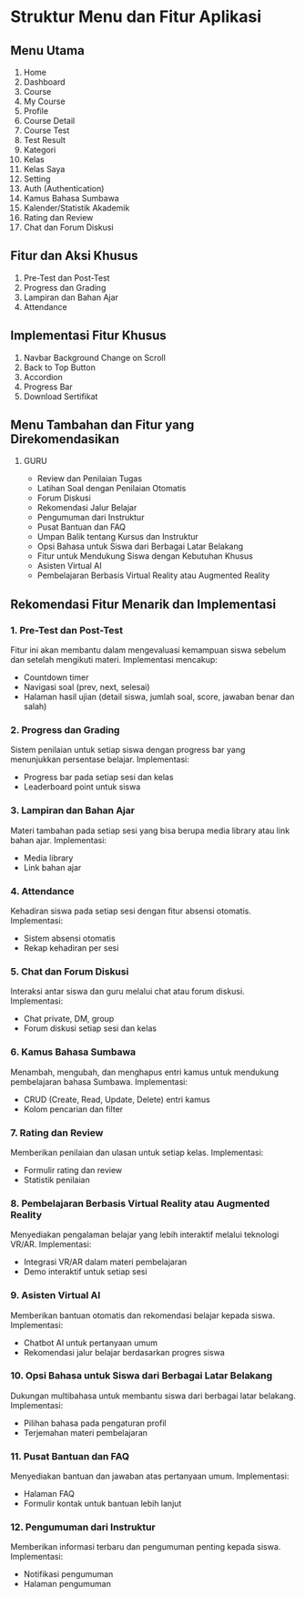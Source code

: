 # Struktur Menu dan Fitur Aplikasi

## Menu Utama

1. Home
2. Dashboard
3. Course
4. My Course
5. Profile
6. Course Detail
7. Course Test
8. Test Result
9. Kategori
10. Kelas
11. Kelas Saya
12. Setting
13. Auth (Authentication)
14. Kamus Bahasa Sumbawa
15. Kalender/Statistik Akademik
16. Rating dan Review
17. Chat dan Forum Diskusi

## Fitur dan Aksi Khusus

1. Pre-Test dan Post-Test
2. Progress dan Grading
3. Lampiran dan Bahan Ajar
4. Attendance

## Implementasi Fitur Khusus

1. Navbar Background Change on Scroll
2. Back to Top Button
3. Accordion
4. Progress Bar
5. Download Sertifikat

## Menu Tambahan dan Fitur yang Direkomendasikan

1. GURU

    - Review dan Penilaian Tugas
    - Latihan Soal dengan Penilaian Otomatis
    - Forum Diskusi
    - Rekomendasi Jalur Belajar
    - Pengumuman dari Instruktur
    - Pusat Bantuan dan FAQ
    - Umpan Balik tentang Kursus dan Instruktur
    - Opsi Bahasa untuk Siswa dari Berbagai Latar Belakang
    - Fitur untuk Mendukung Siswa dengan Kebutuhan Khusus
    - Asisten Virtual AI
    - Pembelajaran Berbasis Virtual Reality atau Augmented Reality

## Rekomendasi Fitur Menarik dan Implementasi

### 1. Pre-Test dan Post-Test

Fitur ini akan membantu dalam mengevaluasi kemampuan siswa sebelum dan setelah mengikuti materi. Implementasi mencakup:

-   Countdown timer
-   Navigasi soal (prev, next, selesai)
-   Halaman hasil ujian (detail siswa, jumlah soal, score, jawaban benar dan salah)

### 2. Progress dan Grading

Sistem penilaian untuk setiap siswa dengan progress bar yang menunjukkan persentase belajar. Implementasi:

-   Progress bar pada setiap sesi dan kelas
-   Leaderboard point untuk siswa

### 3. Lampiran dan Bahan Ajar

Materi tambahan pada setiap sesi yang bisa berupa media library atau link bahan ajar. Implementasi:

-   Media library
-   Link bahan ajar

### 4. Attendance

Kehadiran siswa pada setiap sesi dengan fitur absensi otomatis. Implementasi:

-   Sistem absensi otomatis
-   Rekap kehadiran per sesi

### 5. Chat dan Forum Diskusi

Interaksi antar siswa dan guru melalui chat atau forum diskusi. Implementasi:

-   Chat private, DM, group
-   Forum diskusi setiap sesi dan kelas

### 6. Kamus Bahasa Sumbawa

Menambah, mengubah, dan menghapus entri kamus untuk mendukung pembelajaran bahasa Sumbawa. Implementasi:

-   CRUD (Create, Read, Update, Delete) entri kamus
-   Kolom pencarian dan filter

### 7. Rating dan Review

Memberikan penilaian dan ulasan untuk setiap kelas. Implementasi:

-   Formulir rating dan review
-   Statistik penilaian

### 8. Pembelajaran Berbasis Virtual Reality atau Augmented Reality

Menyediakan pengalaman belajar yang lebih interaktif melalui teknologi VR/AR. Implementasi:

-   Integrasi VR/AR dalam materi pembelajaran
-   Demo interaktif untuk setiap sesi

### 9. Asisten Virtual AI

Memberikan bantuan otomatis dan rekomendasi belajar kepada siswa. Implementasi:

-   Chatbot AI untuk pertanyaan umum
-   Rekomendasi jalur belajar berdasarkan progres siswa

### 10. Opsi Bahasa untuk Siswa dari Berbagai Latar Belakang

Dukungan multibahasa untuk membantu siswa dari berbagai latar belakang. Implementasi:

-   Pilihan bahasa pada pengaturan profil
-   Terjemahan materi pembelajaran

### 11. Pusat Bantuan dan FAQ

Menyediakan bantuan dan jawaban atas pertanyaan umum. Implementasi:

-   Halaman FAQ
-   Formulir kontak untuk bantuan lebih lanjut

### 12. Pengumuman dari Instruktur

Memberikan informasi terbaru dan pengumuman penting kepada siswa. Implementasi:

-   Notifikasi pengumuman
-   Halaman pengumuman
